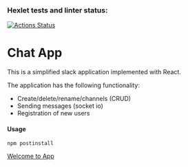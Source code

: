 ### Hexlet tests and linter status:
[![Actions Status](https://github.com/SageUniverse95/frontend-project-12/workflows/hexlet-check/badge.svg)](https://github.com/SageUniverse95/frontend-project-12/actions)

# Chat App

This is a simplified slack application implemented with React.

The application has the following functionality:

* Create/delete/rename/channels (CRUD)
* Sending messages (socket io)
* Registration of new users


#### Usage

```
npm postinstall
```


[Welcome to App](https://frontend-project-12-production-5c14.up.railway.app/login)